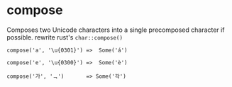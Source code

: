# compose
Composes two Unicode characters into a single precomposed character if possible.
rewrite rust's `char::compose()`
```
compose('a', '\u{0301}') =>  Some('á')

compose('e', '\u{0300}') =>  Some('è')

compose('가', 'ᆨ')       => Some('각')
```
